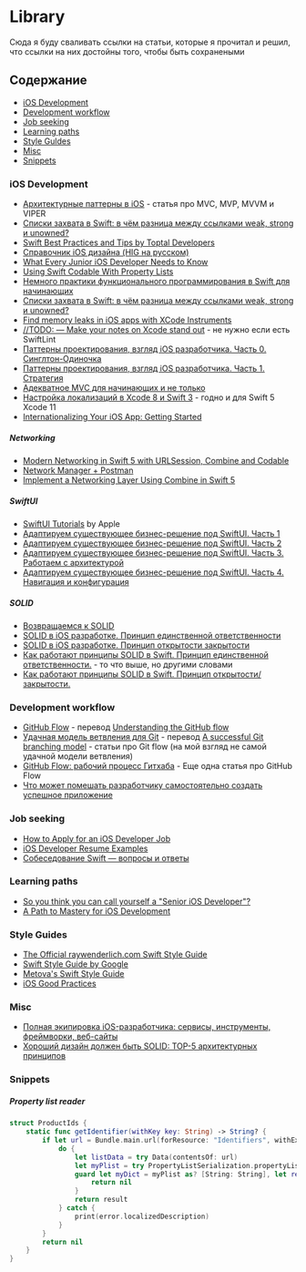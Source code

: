 # Library

Сюда я буду сваливать ссылки на статьи, которые я прочитал и решил, что ссылки на них достойны того, чтобы быть сохранеными

## Содержание

- [iOS Development](#ios-development)
- [Development workflow](#development-workflow)
- [Job seeking](#job-seeking)
- [Learning paths](#learning-paths)
- [Style Guldes](#style-guides)
- [Misc](#misc)
- [Snippets](#snippets)


### iOS Development

- [Архитектурные паттерны в iOS](https://habr.com/en/company/badoo/blog/281162/) - статья про MVC, MVP, MVVM и VIPER
- [Списки захвата в Swift: в чём разница между ссылками weak, strong и unowned?](https://habr.com/ru/post/444336/)
- [Swift Best Practices and Tips by Toptal Developers](https://www.toptal.com/swift/tips-and-practices)
- [Справочник iOS дизайна (HIG на русском)](http://miloskiy.com/ios-design-guide-hig-na-russkom/)
- [What Every Junior iOS Developer Needs to Know](https://blog.teamtreehouse.com/every-junior-ios-developer-needs-know)
- [Using Swift Codable With Property Lists](https://useyourloaf.com/blog/using-swift-codable-with-property-lists/)
- [Немного практики функционального программирования в Swift для начинающих](https://habr.com/ru/post/440722/)
- [Списки захвата в Swift: в чём разница между ссылками weak, strong и unowned?](https://habr.com/ru/post/444336/)
- [Find memory leaks in iOS apps with XCode Instruments](https://www.surekhatech.com/blog/find-memory-leaks-in-ios-apps-with-xcode-instruments)
- [//TODO: — Make your notes on Xcode stand out](https://medium.com/@cboynton/todo-make-your-notes-on-xcode-stand-out-5f5124ec064c) - не нужно если есть SwiftLint
- [Паттерны проектирования, взгляд iOS разработчика. Часть 0. Синглтон-Одиночка](https://habr.com/ru/post/320728/)
- [Паттерны проектирования, взгляд iOS разработчика. Часть 1. Стратегия](https://habr.com/ru/post/321182/)
- [Адекватное MVC для начинающих и не только](https://habr.com/ru/post/500870/)
- [Настройка локализаций в Xcode 8 и Swift 3](https://tproger.ru/articles/localizations-in-swift/) - годно и для Swift 5 Xcode 11
- [Internationalizing Your iOS App: Getting Started](https://www.raywenderlich.com/250-internationalizing-your-ios-app-getting-started)

##### Networking

- [Modern Networking in Swift 5 with URLSession, Combine and Codable](https://www.vadimbulavin.com/modern-networking-in-swift-5-with-urlsession-combine-framework-and-codable/)
- [Network Manager + Postman](https://swiftbook.ru/post/tutorials/network-manager-postman/)
- [Implement a Networking Layer Using Combine in Swift 5](https://medium.com/better-programming/implement-a-networking-layer-using-combine-in-swift-5-8a83e3ac9bae)

##### SwiftUI

- [SwiftUI Tutorials](https://developer.apple.com/tutorials/swiftui/) by Apple
- [Адаптируем существующее бизнес-решение под SwiftUI. Часть 1](https://habr.com/ru/post/500194/)
- [Адаптируем существующее бизнес-решение под SwiftUI. Часть 2](https://habr.com/ru/post/500386/)
- [Адаптируем существующее бизнес-решение под SwiftUI. Часть 3. Работаем с архитектурой](https://habr.com/ru/post/500470/)
- [Адаптируем существующее бизнес-решение под SwiftUI. Часть 4. Навигация и конфигурация](https://habr.com/ru/post/500492/)

##### SOLID

- [Возвращаемся к SOLID](https://medium.com/nuances-of-programming/%D0%B2%D0%BE%D0%B7%D0%B2%D1%80%D0%B0%D1%89%D0%B0%D0%B5%D0%BC%D1%81%D1%8F-%D0%BA-solid-1c258669af21)
- [SOLID в iOS разработке. Принцип единственной ответственности](https://medium.com/@zhukovios/solid-in-ios-srp-1f4d63641f10)
- [SOLID в iOS разработке. Принцип открытости закрытости](https://medium.com/@zhukovios/solid-in-ios-ocp-890a5aedf2e5)
- [Как работают принципы SOLID в Swift. Принцип единственной ответственности.](https://medium.com/@vladislav.mityuklyaev/%D0%BA%D0%B0%D0%BA-%D1%80%D0%B0%D0%B1%D0%BE%D1%82%D0%B0%D1%8E%D1%82-%D0%BF%D1%80%D0%B8%D0%BD%D1%86%D0%B8%D0%BF%D1%8B-solid-%D0%B2-swift-%D0%BF%D1%80%D0%B8%D0%BD%D1%86%D0%B8%D0%BF-%D0%B5%D0%B4%D0%B8%D0%BD%D1%81%D1%82%D0%B2%D0%B5%D0%BD%D0%BD%D0%BE%D0%B9-%D0%BE%D1%82%D0%B2%D0%B5%D1%82%D1%81%D1%82%D0%B2%D0%B5%D0%BD%D0%BD%D0%BE%D1%81%D1%82%D0%B8-f019d6daab2d) - то что выше, но другими словами
- [Как работают принципы SOLID в Swift. Принцип открытости/закрытости.](https://medium.com/@vladislav.mityuklyaev/solid-%D0%BF%D1%80%D0%B8%D0%BD%D1%86%D0%B8%D0%BF-%D0%BE%D1%82%D0%BA%D1%80%D1%8B%D1%82%D0%BE%D1%81%D1%82%D0%B8-%D0%B7%D0%B0%D0%BA%D1%80%D1%8B%D1%82%D0%BE%D1%81%D1%82%D0%B8-%D0%B2-swift-open-closed-principle-in-swift-fd7290fe7456)



### Development workflow

- [GitHub Flow](https://habr.com/ru/post/346066/) - перевод [Understanding the GitHub flow](https://guides.github.com/introduction/flow/)
- [Удачная модель ветвления для Git](https://habr.com/ru/post/106912/) - перевод [A successful Git branching model](https://nvie.com/posts/a-successful-git-branching-model/) - статьи про Git flow (на мой взгляд не самой удачной модели ветвления)
- [GitHub Flow: рабочий процесс Гитхаба](https://habr.com/ru/post/189046/) - Еще одна статья про GitHub Flow
- [Что может помешать разработчику самостоятельно создать успешное приложение](https://medium.com/nuances-of-programming/%D1%87%D1%82%D0%BE-%D0%BC%D0%BE%D0%B6%D0%B5%D1%82-%D0%BF%D0%BE%D0%BC%D0%B5%D1%88%D0%B0%D1%82%D1%8C-%D1%80%D0%B0%D0%B7%D1%80%D0%B0%D0%B1%D0%BE%D1%82%D1%87%D0%B8%D0%BA%D1%83-%D1%81%D0%B0%D0%BC%D0%BE%D1%81%D1%82%D0%BE%D1%8F%D1%82%D0%B5%D0%BB%D1%8C%D0%BD%D0%BE-%D1%81%D0%BE%D0%B7%D0%B4%D0%B0%D1%82%D1%8C-%D1%83%D1%81%D0%BF%D0%B5%D1%88%D0%BD%D0%BE%D0%B5-%D0%BF%D1%80%D0%B8%D0%BB%D0%BE%D0%B6%D0%B5%D0%BD%D0%B8%D0%B5-1330333c9da2)

### Job seeking

- [How to Apply for an iOS Developer Job](https://www.raywenderlich.com/2618-how-to-apply-for-an-ios-developer-job)
- [iOS Developer Resume Examples](https://www.raywenderlich.com/2617-ios-developer-resume-examples)
- [Собеседование Swift — вопросы и ответы](https://swiftlab.ru/2019/05/07/sobesedovanie-swift/)

### Learning paths

- [So you think you can call yourself a "Senior iOS Developer"?](https://blog.undabot.com/so-you-think-you-can-call-yourself-a-senior-ios-developer-767fb9d6e423)
- [A Path to Mastery for iOS Development](https://trello.com/b/dOV9dvBu/a-path-to-mastery-for-ios-development)

### Style Guides

- [The Official raywenderlich.com Swift Style Guide](https://github.com/raywenderlich/swift-style-guide)
- [Swift Style Guide by Google](https://google.github.io/swift/)
- [Metova's Swift Style Guide](https://github.com/metova/swift-style-guide)
- [iOS Good Practices](https://github.com/futurice/ios-good-practices)

### Misc

- [Полная экипировка iOS-разработчика: сервисы, инструменты, фреймворки, веб-сайты](https://tproger.ru/digest/ios-development-kit/)
- [Хороший дизайн должен быть SOLID: TOP-5 архитектурных принципов](http://igor.quatrocode.com/2008/09/solid-top-5.html)

### Snippets

##### Property list reader
```swift
struct ProductIds {
    static func getIdentifier(withKey key: String) -> String? {
        if let url = Bundle.main.url(forResource: "Identifiers", withExtension: "plist") {
            do {
                let listData = try Data(contentsOf: url)
                let myPlist = try PropertyListSerialization.propertyList(from: listData, options: [], format: nil)
                guard let myDict = myPlist as? [String: String], let result = myDict[key]  else {
                    return nil
                }
                return result
            } catch {
                print(error.localizedDescription)
            }
        }
        return nil
    }
}
```